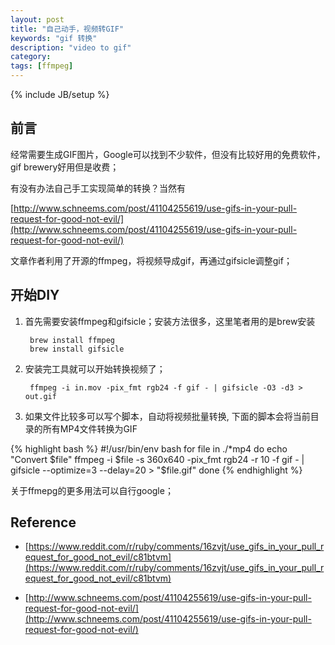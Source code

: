 ```yaml
---
layout: post
title: "自己动手，视频转GIF"
keywords: "gif 转换"
description: "video to gif"
category: 
tags: [ffmpeg]
---
```

{% include JB/setup %}

## 前言

经常需要生成GIF图片，Google可以找到不少软件，但没有比较好用的免费软件，gif brewery好用但是收费；

有没有办法自己手工实现简单的转换？当然有

[http://www.schneems.com/post/41104255619/use-gifs-in-your-pull-request-for-good-not-evil/](http://www.schneems.com/post/41104255619/use-gifs-in-your-pull-request-for-good-not-evil/)

文章作者利用了开源的ffmpeg，将视频导成gif，再通过gifsicle调整gif；

## 开始DIY

1. 首先需要安装ffmpeg和gifsicle；安装方法很多，这里笔者用的是brew安装

		brew install ffmpeg
		brew install gifsicle

2. 安装完工具就可以开始转换视频了；

		ffmpeg -i in.mov -pix_fmt rgb24 -f gif - | gifsicle -O3 -d3 > out.gif  

3. 如果文件比较多可以写个脚本，自动将视频批量转换, 下面的脚本会将当前目录的所有MP4文件转换为GIF

{% highlight bash %}
#!/usr/bin/env bash
for file in ./*mp4
do
	echo "Convert $file"
	ffmpeg -i $file -s 360x640 -pix_fmt rgb24 -r 10 -f gif - | gifsicle --optimize=3 --delay=20 > "$file.gif"
done
{% endhighlight %}

关于ffmepg的更多用法可以自行google；

## Reference
* [https://www.reddit.com/r/ruby/comments/16zvjt/use_gifs_in_your_pull_request_for_good_not_evil/c81btvm](https://www.reddit.com/r/ruby/comments/16zvjt/use_gifs_in_your_pull_request_for_good_not_evil/c81btvm)

* [http://www.schneems.com/post/41104255619/use-gifs-in-your-pull-request-for-good-not-evil/](http://www.schneems.com/post/41104255619/use-gifs-in-your-pull-request-for-good-not-evil/)
